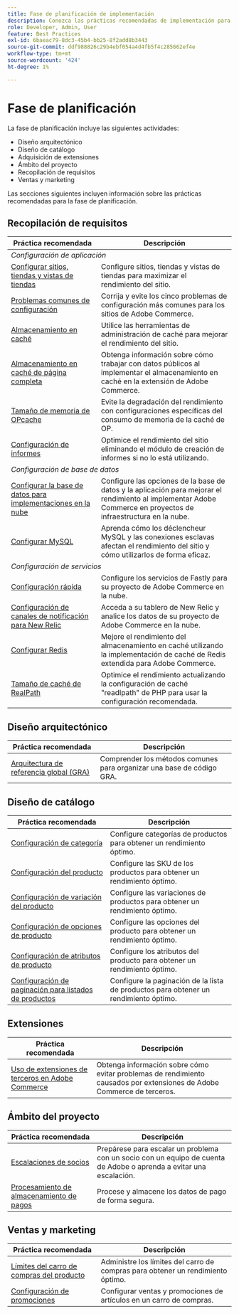 ```yaml
---
title: Fase de planificación de implementación
description: Conozca las prácticas recomendadas de implementación para la fase de planificación de los proyectos de Adobe Commerce.
role: Developer, Admin, User
feature: Best Practices
exl-id: 6baeac79-8dc3-45b4-bb25-8f2add8b3443
source-git-commit: ddf988826c29b4ebf054a4d4fb5f4c285662ef4e
workflow-type: tm+mt
source-wordcount: '424'
ht-degree: 1%

---
```


# Fase de planificación

La fase de planificación incluye las siguientes actividades:

- Diseño arquitectónico
- Diseño de catálogo
- Adquisición de extensiones
- Ámbito del proyecto
- Recopilación de requisitos
- Ventas y marketing

Las secciones siguientes incluyen información sobre las prácticas recomendadas para la fase de planificación.

## Recopilación de requisitos

<table>
<thead>
  <tr>
    <th>Práctica recomendada</th>
    <th>Descripción</th>
  </tr>
</thead>
<tbody>
  <tr>
    <td colspan="2"><em>Configuración de aplicación</em></td>
  </tr>
  <tr>
    <td><a href="sites-stores-store-views.md">Configurar sitios, tiendas y vistas de tiendas</a></td>
    <td>Configure sitios, tiendas y vistas de tiendas para maximizar el rendimiento del sitio.</td>
  </tr>
  <tr>
    <td><a href="https://business.adobe.com/blog/how-to/the-usual-suspects-5-configuration-issues-to-maximize-your-peak-sales">Problemas comunes de configuración</a></td>
    <td>Corrija y evite los cinco problemas de configuración más comunes para los sitios de Adobe Commerce.</td>
  </tr>
  <tr>
    <td><a href="https://experienceleague.adobe.com/docs/commerce-admin/systems/tools/cache-management.html">Almacenamiento en caché</a></td>
    <td>Utilice las herramientas de administración de caché para mejorar el rendimiento del sitio.</td>
  </tr>
  <tr>
    <td><a href="https://developer.adobe.com/commerce/php/development/cache/page/public-content/">Almacenamiento en caché de página completa</a></td>
    <td>Obtenga información sobre cómo trabajar con datos públicos al implementar el almacenamiento en caché en la extensión de Adobe Commerce.</td>
  </tr>
  <tr>
    <td><a href="opcache-memory-size.md">Tamaño de memoria de OPcache</a></td>
    <td>Evite la degradación del rendimiento con configuraciones específicas del consumo de memoria de la caché de OP.</td>
  </tr>
  <tr>
    <td><a href="reporting-configuration.md">Configuración de informes</a></td>
    <td>Optimice el rendimiento del sitio eliminando el módulo de creación de informes si no lo está utilizando.</td>
  </tr>
  <tr>
    <td colspan="2"><em>Configuración de base de datos</em></td>
  </tr>
  <tr>
    <td><a href="database-on-cloud.md">Configurar la base de datos para implementaciones en la nube</a></td>
    <td>Configure las opciones de la base de datos y la aplicación para mejorar el rendimiento al implementar Adobe Commerce en proyectos de infraestructura en la nube.</td>
  </tr>
  <tr>
    <td><a href="mysql-configuration.md">Configurar MySQL</a></td>
    <td>Aprenda cómo los déclencheur MySQL y las conexiones esclavas afectan el rendimiento del sitio y cómo utilizarlos de forma eficaz.</td>
  </tr>
  <tr>
    <td colspan="2"><em>Configuración de servicios</em></td>
  </tr>
  <tr>
    <td><a href="https://experienceleague.adobe.com/docs/commerce-cloud-service/user-guide/cdn/setup-fastly/fastly-configuration.html">Configuración rápida</a></td>
    <td>Configure los servicios de Fastly para su proyecto de Adobe Commerce en la nube.</td>
  </tr>
  <tr>
    <td><a href="https://experienceleague.adobe.com/docs/commerce-cloud-service/user-guide/monitor/new-relic.html">Configuración de canales de notificación para New Relic</a></td>
    <td>Acceda a su tablero de New Relic y analice los datos de su proyecto de Adobe Commerce en la nube.</td>
  </tr>
  <tr>
    <td><a href="redis-service-configuration.md">Configurar Redis</a></td>
    <td>Mejore el rendimiento del almacenamiento en caché utilizando la implementación de caché de Redis extendida para Adobe Commerce.</td>
  </tr>
  <tr>
    <td><a href="realpath-cache-size.md">Tamaño de caché de RealPath</a></td>
    <td>Optimice el rendimiento actualizando la configuración de caché "readlpath" de PHP para usar la configuración recomendada.</td>
  </tr>
</tbody>
</table>

## Diseño arquitectónico

| Práctica recomendada | Descripción |
|----------------------------------------------------------------------------------------|----------------------------------------------------------|
| [Arquitectura de referencia global (GRA)](../../architecture/global-reference/examples.md) | Comprender los métodos comunes para organizar una base de código GRA. |

## Diseño de catálogo

| Práctica recomendada | Descripción |
|---------------------------------------------------------------------------------------------------|---------------------------------------------------------------|
| [Configuración de categoría](catalog-management.md#category-limits) | Configure categorías de productos para obtener un rendimiento óptimo. |
| [Configuración del producto&#x200B;](catalog-management.md#product-sku-limits) | Configure las SKU de los productos para obtener un rendimiento óptimo. |
| [Configuración de variación del producto](catalog-management.md#product-variations) | Configure las variaciones de productos para obtener un rendimiento óptimo. |
| [Configuración de opciones de producto](catalog-management.md#product-options) | Configure las opciones del producto para obtener un rendimiento óptimo. |
| [Configuración de atributos de producto&#x200B;](catalog-management.md#product-attributes) | Configure los atributos del producto para obtener un rendimiento óptimo. |
| [Configuración de paginación para listados de productos](catalog-management.md#product-listing-pagination) | Configure la paginación de la lista de productos para obtener un rendimiento óptimo. |

## Extensiones

| Práctica recomendada | Descripción |
|-----------------------------------------------------------------|----------------------------------------------------------------------------------------|
| [Uso de extensiones de terceros en Adobe Commerce](extensions.md) | Obtenga información sobre cómo evitar problemas de rendimiento causados por extensiones de Adobe Commerce de terceros. |

## Ámbito del proyecto

| Práctica recomendada | Descripción |
|--------------------------------------------------------------|--------------------------------------------------------------------------------------------------------------|
| [Escalaciones de socios](partner-escalation.md) | Prepárese para escalar un problema con un socio con un equipo de cuenta de Adobe o aprenda a evitar una escalación. |
| [Procesamiento de almacenamiento de pagos](payment-processing-storage.md) | Procese y almacene los datos de pago de forma segura. |

## Ventas y marketing

| Práctica recomendada | Descripción |
|------------------------------------------------------------|--------------------------------------------------------------|
| [Límites del carro de compras del producto](catalog-management.md#cart-limits) | Administre los límites del carro de compras para obtener un rendimiento óptimo. |
| [Configuración de promociones](catalog-management.md#promotions) | Configurar ventas y promociones de artículos en un carro de compras. |
